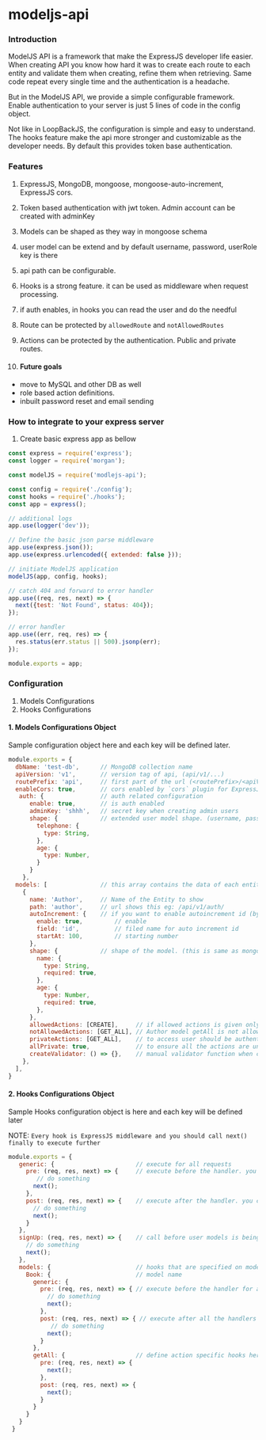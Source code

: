 # modeljs-api

### Introduction

ModelJS API is a framework that make the ExpressJS developer life easier. When creating API you know 
how hard it was to create each route to each entity and validate them when creating, refine them when
retrieving. Same code repeat every single time and the authentication is a headache. 

But in the ModelJS API, we provide a simple configurable framework. Enable authentication to your server is 
just 5 lines of code in the config object. 

Not like in LoopBackJS, the configuration is simple and easy to understand. The hooks feature make the api more
stronger and customizable as the developer needs. By default this provides token base authentication.

### Features
 1. ExpressJS, MongoDB, mongoose, mongoose-auto-increment, ExpressJS cors.
 2. Token based authentication with jwt token. Admin account can be created with adminKey
 3. Models can be shaped as they way in mongoose schema
 4. user model can be extend and by default username, password, userRole key is there
 5. api path can be configurable.
 6. Hooks is a strong feature. it can be used as middleware when request processing.
 7. if auth enables, in hooks you can read the user and do the needful
 8. Route can be protected by `allowedRoute` and `notAllowedRoutes`
 9. Actions can be protected by the authentication. Public and private routes.
 
10. #### Future goals
 - move to MySQL and other DB as well
 - role based action definitions.
 - inbuilt password reset and email sending
 
### How to integrate to your express server
1. Create basic express app as bellow

```javascript
const express = require('express');
const logger = require('morgan');

const modelJS = require('modlejs-api');

const config = require('./config');
const hooks = require('./hooks');
const app = express();

// additional logs 
app.use(logger('dev'));

// Define the basic json parse middleware
app.use(express.json());
app.use(express.urlencoded({ extended: false }));

// initiate ModelJS application
modelJS(app, config, hooks);

// catch 404 and forward to error handler
app.use((req, res, next) => {
  next({test: 'Not Found', status: 404});
});

// error handler
app.use((err, req, res) => {
  res.status(err.status || 500).jsonp(err);
});

module.exports = app;
```
 
### Configuration

1. Models Configurations
2. Hooks Configurations

#### 1. Models Configurations Object

Sample configuration object here and each key will be defined later.
```javascript
module.exports = {
  dbName: 'test-db',      // MongoDB collection name
  apiVersion: 'v1',       // version tag of api, (api/v1/...)
  routePrefix: 'api',     // first part of the url (<routePrefix>/<apiVersion/...)
  enableCors: true,       // cors enabled by `cors` plugin for ExpressJS
   auth: {                // auth related configuration
      enable: true,       // is auth enabled
      adminKey: 'shhh',   // secret key when creating admin users 
      shape: {            // extended user model shape. (username, password and userRole is there)
        telephone: {
          type: String,
        }, 
        age: {
          type: Number,
        }
      }
    },
  models: [               // this array contains the data of each entity
    {
      name: 'Author',     // Name of the Entity to show
      path: 'author',     // url shows this eg: /api/v1/auth/
      autoIncrement: {    // if you want to enable autoincrement id (by mongoose-auto-increment)
        enable: true,         // enable
        field: 'id',          // filed name for auto increment id
        startAt: 100,         // starting number
      },
      shape: {            // shape of the model. (this is same as mongoose model)
        name: {
          type: String,
          required: true,
        },
        age: {
          type: Number,
          required: true,
        },
      },
      allowedActions: [CREATE],     // if allowed actions is given only create can do. 
      notAllowedActions: [GET_ALL], // Author model getAll is not allowed
      privateActions: [GET_ALL],    // to access user should be authenticated
      allPrivate: true,             // to ensure all the actions are under authenticated. no need to define private actions 
      createValidator: () => {},    // manual validator function when creating the model
    },
  ],
}
```

#### 2. Hooks Configurations Object

Sample Hooks configuration object is here and each key will be defined later

NOTE: `Every hook is ExpressJS middleware and you should call next() finally to execute further`

```javascript
module.exports = {
   generic: {                       // execute for all requests
     pre: (req, res, next) => {     // execute before the handler. you can use params or req.body here
        // do something
       next();
     },
     post: (req, res, next) => {    // execute after the handler. you can use mjs related object here.
       // do something
       next();
     }
   },
   signUp: (req, res, next) => {    // call before user models is being created (use this for manual validation)
     // do something
     next();
   },
   models: {                        // hooks that are specified on models
     Book: {                        // model name
       generic: {
         pre: (req, res, next) => { // execute before the handler for all the request to this model
           // do something
           next();
         },
         post: (req, res, next) => { // execute after all the handlers for all the requests to this model
            // do something
           next();
         }
       },  
       getAll: {                    // define action specific hooks here
         pre: (req, res, next) => {
           next();
         },
         post: (req, res, next) => {
           next();
         } 
       }
     }
   }
 }
```


